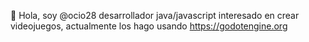 👋 Hola, soy @ocio28 desarrollador java/javascript interesado en crear videojuegos, actualmente los hago usando https://godotengine.org
